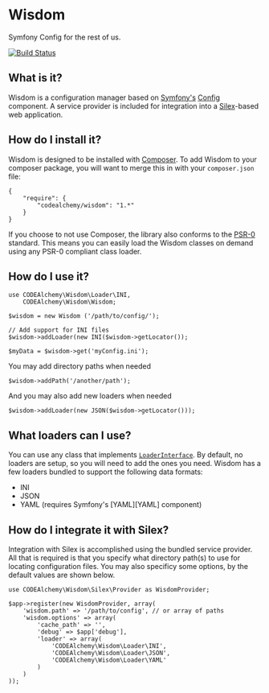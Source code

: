 # Wisdom

Symfony Config for the rest of us.

[![Build Status](https://secure.travis-ci.org/codealchemy/Wisdom.png?branch=master)](http://travis-ci.org/codealchemy/Wisdom)

## What is it?

Wisdom is a configuration manager based on [Symfony's][Symfony] [Config][Config] component. A service provider is included for integration into a [Silex][Silex]-based web application.

## How do I install it?

Wisdom is designed to be installed with [Composer][Composer].  To add Wisdom to your composer package, you will want to merge this in with your `composer.json` file:

    {
        "require": {
            "codealchemy/wisdom": "1.*"
        }
    }

If you choose to not use Composer, the library also conforms to the [PSR-0][PSR0] standard.  This means you can easily load the Wisdom classes on demand using any PSR-0 compliant class loader.

## How do I use it?

    use CODEAlchemy\Wisdom\Loader\INI,
        CODEAlchemy\Wisdom\Wisdom;

    $wisdom = new Wisdom ('/path/to/config/');

    // Add support for INI files
    $wisdom->addLoader(new INI($wisdom->getLocator());

    $myData = $wisdom->get('myConfig.ini');

You may add directory paths when needed

    $wisdom->addPath('/another/path');

And you may also add new loaders when needed

    $wisdom->addLoader(new JSON($wisdom->getLocator()));

## What loaders can I use?

You can use any class that implements [`LoaderInterface`][LoaderInterface].  By default, no loaders are setup, so you will need to add the ones you need.  Wisdom has a few loaders bundled to support the following data formats:

- INI
- JSON
- YAML (requires Symfony's [YAML][YAML] component)

## How do I integrate it with Silex?

Integration with Silex is accomplished using the bundled service provider.  All that is required is that you specify what directory path(s) to use for locating configuration files.  You may also specificy some options, by the default values are shown below.

    use CODEAlchemy\Wisdom\Silex\Provider as WisdomProvider;

    $app->register(new WisdomProvider, array(
        'wisdom.path' => '/path/to/config', // or array of paths
        'wisdom.options' => array(
            'cache_path' => '',
            'debug' => $app['debug'],
            'loader' => array(
                'CODEAlchemy\Wisdom\Loader\INI',
                'CODEAlchemy\Wisdom\Loader\JSON',
                'CODEAlchemy\Wisdom\Loader\YAML'
            )
        )
    ));

[Symfony]: http://symfony.com/
[Config]: http://github.com/symfony/Config
[Composer]: http://getcomposer.org/
[PSR0]: https://github.com/php-fig/fig-standards/blob/master/accepted/PSR-0.md
[Silex]: http://silex.sensiolabs.org/
[LoaderInterface]: https://github.com/symfony/Config/blob/master/Loader/LoaderInterface.php